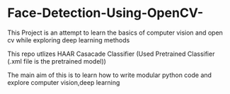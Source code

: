 # Face-Detection-Using-OpenCV-

This Project is an attempt to learn the basics of computer vision and open cv while exploring deep learning methods

This repo utlizes HAAR Casacade Classifier (Used Pretrained Classifier (.xml file is the pretrained model))

The main aim of this is to learn how to write modular python code and explore computer vision,deep learning
